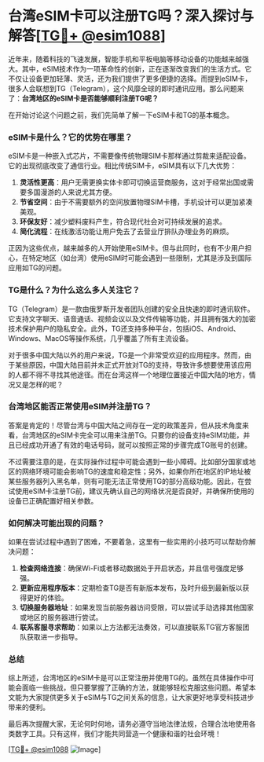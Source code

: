 # 台湾eSIM卡可以注册TG吗？深入探讨与解答[[TG💪+ @esim1088](https://t.me/s/esim1088)]

近年来，随着科技的飞速发展，智能手机和平板电脑等移动设备的功能越来越强大。其中，eSIM技术作为一项革命性的创新，正在逐渐改变我们的生活方式。它不仅让设备更加轻薄、灵活，还为我们提供了更多便捷的选择。而提到eSIM卡，很多人会联想到TG（Telegram），这个风靡全球的即时通讯应用。那么问题来了：**台湾地区的eSIM卡是否能够顺利注册TG呢？**

在开始讨论这个问题之前，我们先简单了解一下eSIM卡和TG的基本概念。

### eSIM卡是什么？它的优势在哪里？

eSIM卡是一种嵌入式芯片，不需要像传统物理SIM卡那样通过剪裁来适配设备。它的出现彻底改变了通信行业。相比传统SIM卡，eSIM具有以下几大优势：

1. **灵活性更高**：用户无需更换实体卡即可切换运营商服务，这对于经常出国或需要多国漫游的人来说尤其方便。
2. **节省空间**：由于不需要额外的空间放置物理SIM卡槽，手机设计可以更加紧凑美观。
3. **环保友好**：减少塑料废料产生，符合现代社会对可持续发展的追求。
4. **简化流程**：在线激活功能让用户免去了去营业厅排队办理业务的麻烦。

正因为这些优点，越来越多的人开始使用eSIM卡。但与此同时，也有不少用户担心，在特定地区（如台湾）使用eSIM时可能会遇到一些限制，尤其是涉及到国际应用如TG的问题。

### TG是什么？为什么这么多人关注它？

TG（Telegram）是一款由俄罗斯开发者团队创建的安全且快速的即时通讯软件。它支持文字聊天、语音通话、视频会议以及文件传输等功能，并且拥有强大的加密技术保护用户的隐私安全。此外，TG还支持多种平台，包括iOS、Android、Windows、MacOS等操作系统，几乎覆盖了所有主流设备。

对于很多中国大陆以外的用户来说，TG是一个非常受欢迎的应用程序。然而，由于某些原因，中国大陆目前并未正式开放对TG的支持，导致许多想要使用该应用的人都不得不寻找其他途径。而在台湾这样一个地理位置接近中国大陆的地方，情况又是怎样的呢？

### 台湾地区能否正常使用eSIM并注册TG？

答案是肯定的！尽管台湾与中国大陆之间存在一定的政策差异，但从技术角度来看，台湾地区的eSIM卡完全可以用来注册TG。只要你的设备支持eSIM功能，并且已经成功开通了有效的电话号码，就可以按照正常的步骤完成TG账号的创建。

不过需要注意的是，在实际操作过程中可能会遇到一些小障碍。比如部分国家或地区的网络环境可能会影响TG的速度和稳定性；另外，如果你所在地区的IP地址被某些服务器列入黑名单，则有可能无法正常使用TG的部分高级功能。因此，在尝试使用eSIM卡注册TG前，建议先确认自己的网络状况是否良好，并确保所使用的设备已正确配置好相关参数。

### 如何解决可能出现的问题？

如果在尝试过程中遇到了困难，不要着急，这里有一些实用的小技巧可以帮助你解决问题：

1. **检查网络连接**：确保Wi-Fi或者移动数据处于开启状态，并且信号强度足够强。
2. **更新应用程序版本**：定期检查TG是否有新版本发布，及时升级到最新版以获得更好的体验。
3. **切换服务器地址**：如果发现当前服务器访问受限，可以尝试手动选择其他国家或地区的服务器进行尝试。
4. **联系客服寻求帮助**：如果以上方法都无法奏效，可以直接联系TG官方客服团队获取进一步指导。

### 总结

综上所述，台湾地区的eSIM卡是可以正常注册并使用TG的。虽然在具体操作中可能会面临一些挑战，但只要掌握了正确的方法，就能够轻松克服这些问题。希望本文能为大家提供更多关于eSIM与TG之间关系的信息，让大家更好地享受科技进步带来的便利。

最后再次提醒大家，无论何时何地，请务必遵守当地法律法规，合理合法地使用各类数字工具。只有这样，我们才能共同营造一个健康和谐的社会环境！

[[TG💪+ @esim1088](https://t.me/s/esim1088) ![Image](https://i.postimg.cc/4NQfJmqS/Snipaste-2025-05-13-00-14-12.png)]
